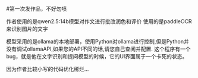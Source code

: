 #第一次发作品，不好勿喷

作者使用的是qwen2.5:14b模型对作文进行批改润色和评价
使用的是paddleOCR来识别图片的文字

模型采用的是ollama的本地部署，使用Python对ollama进行控制,但是Python并没有调试ollamaAPI,如果您的API不同的话,请您自己查阅并配置.
这个程序有一个bug，就是他在文字识别和提问模型的时候，它的UI界面属于一个卡死的状态。

因为作者比较小写的代码优化稀烂...
